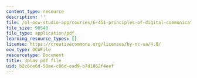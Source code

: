 ```yaml
---
content_type: resource
description: ''
file: /ol-ocw-studio-app/courses/6-451-principles-of-digital-communication-ii-spring-2005/b2c6ce6d50aec06dead9b7d1862f4eef_SV08nmxzdAU.pdf
file_size: 90540
file_type: application/pdf
learning_resource_types: []
license: https://creativecommons.org/licenses/by-nc-sa/4.0/
ocw_type: OCWFile
resourcetype: Document
title: 3play pdf file
uid: b2c6ce6d-50ae-c06d-ead9-b7d1862f4eef
---
```

